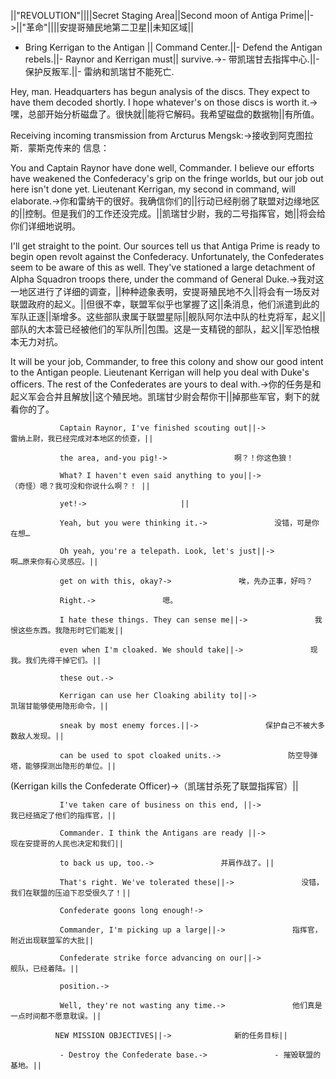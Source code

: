||"REVOLUTION"||||Secret Staging Area||Second moon of Antiga Prime||->||"革命"||||安提哥殖民地第二卫星||未知区域||

- Bring Kerrigan to the Antigan ||  Command Center.||- Defend the Antigan rebels.||- Raynor and Kerrigan must||  survive.->- 带凯瑞甘去指挥中心.||- 保护反叛军.||- 雷纳和凯瑞甘不能死亡.

Hey, man. Headquarters has begun analysis of the discs. They expect to have them decoded shortly. I hope whatever's on those discs is worth it.->嘿，总部开始分析磁盘了。很快就||能将它解码。我希望磁盘的数据物||有所值。

Receiving incoming transmission from Arcturus Mengsk:->接收到阿克图拉斯．蒙斯克传来的 信息：

You and Captain Raynor have done well, Commander. I believe our efforts have weakened the Confederacy's grip on the fringe worlds, but our job out here isn't done yet. Lieutenant Kerrigan, my second in command, will elaborate.->你和雷纳干的很好。我确信你们的||行动已经削弱了联盟对边缘地区的||控制。但是我们的工作还没完成。||凯瑞甘少尉，我的二号指挥官，她||将会给你们详细地说明。

I'll get straight to the point. Our sources tell us that Antiga Prime is ready to begin open revolt against the Confederacy. Unfortunately, the Confederates seem to be aware of this as well. They've stationed a large detachment of Alpha Squadron troops there, under the command of General Duke.->我对这一地区进行了详细的调查，||种种迹象表明，安提哥殖民地不久||将会有一场反对联盟政府的起义。||但很不幸，联盟军似乎也掌握了这||条消息，他们派遣到此的军队正逐||渐增多。这些部队隶属于联盟星际||舰队阿尔法中队的杜克将军，起义||部队的大本营已经被他们的军队所||包围。这是一支精锐的部队，起义||军恐怕根本无力对抗。

It will be your job, Commander, to free this colony and show our good intent to the Antigan people. Lieutenant Kerrigan will help you deal with Duke's officers. The rest of the Confederates are yours to deal with.->你的任务是和起义军会合并且解放||这个殖民地。凯瑞甘少尉会帮你干||掉那些军官，剩下的就看你的了。

               Captain Raynor, I've finished scouting out||->               雷纳上尉，我已经完成对本地区的侦查，||

               the area, and-you pig!->               啊？！你这色狼！

               What? I haven't even said anything to you||->               （奇怪）嗯？我可没和你说什么啊？！ ||

               yet!->                     ||   

               Yeah, but you were thinking it.->               没错，可是你在想…

               Oh yeah, you're a telepath. Look, let's just||->               啊…原来你有心灵感应。||

               get on with this, okay?->               唉，先办正事，好吗？

               Right.->               嗯。

               I hate these things. They can sense me||->               我恨这些东西。我隐形时它们能发||

               even when I'm cloaked. We should take||->               现我。我们先得干掉它们。||

               these out.->               

               Kerrigan can use her Cloaking ability to||->               凯瑞甘能够使用隐形命令，||

               sneak by most enemy forces.||->               保护自己不被大多数敌人发现。||

               can be used to spot cloaked units.->               防空导弹塔，能够探测出隐形的单位。||

(Kerrigan kills the Confederate Officer)->（凯瑞甘杀死了联盟指挥官）||

               I've taken care of business on this end, ||->               我已经搞定了他们的指挥官，||

               Commander. I think the Antigans are ready ||->               现在安提哥的人民也决定和我们||

               to back us up, too.->               并肩作战了。||

               That's right. We've tolerated these||->               没错，我们在联盟的压迫下忍受很久了！||

               Confederate goons long enough!->               

               Commander, I'm picking up a large||->               指挥官，附近出现联盟军的大批||

               Confederate strike force advancing on our||->               舰队，已经着陆。||

               position.->               

               Well, they're not wasting any time.->               他们真是一点时间都不愿意耽误。||

              NEW MISSION OBJECTIVES||->              新的任务目标||

               - Destroy the Confederate base.->               - 摧毁联盟的基地。||

